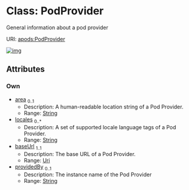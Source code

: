 
# Class: PodProvider

General information about a pod provider

URI: [apods:PodProvider](https://activitypods.org/ns/core#PodProvider)


[![img](https://yuml.me/diagram/nofunky;dir:TB/class/[PodProvider&#124;area:string%20%3F;locales:string%20*;baseUrl:uri;providedBy:string%20%3F])](https://yuml.me/diagram/nofunky;dir:TB/class/[PodProvider&#124;area:string%20%3F;locales:string%20*;baseUrl:uri;providedBy:string%20%3F])

## Attributes


### Own

 * [area](area.md)  <sub>0..1</sub>
     * Description: A human-readable location string of a Pod Provider.
     * Range: [String](types/String.md)
 * [locales](locales.md)  <sub>0..\*</sub>
     * Description: A set of supported locale language tags of a Pod Provider.
     * Range: [String](types/String.md)
 * [baseUrl](baseUrl.md)  <sub>1..1</sub>
     * Description: The base URL of a Pod Provider.
     * Range: [Uri](types/Uri.md)
 * [providedBy](providedBy.md)  <sub>0..1</sub>
     * Description: The instance name of the Pod Provider
     * Range: [String](types/String.md)
